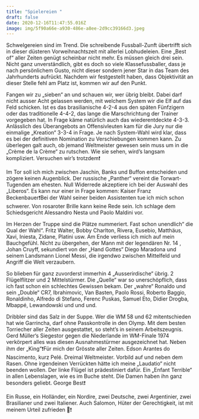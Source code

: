 ```yaml
---
title: "Spielereien "
draft: false
date: 2020-12-16T11:47:55.016Z
image: img/5f90a66e-a930-486e-a8ee-2d9cc39166d3.jpeg
---
```

Schwelgereien sind im Trend. Die schreibende Fussball-Zunft übertrifft sich in dieser düsteren Vorweihnachtszeit mit allerlei Lobhudeleien. Eine „Best of“ aller Zeiten genügt scheinbar nicht mehr. Es müssen gleich drei sein. Nicht ganz unverständlich,  gibt es doch so viele Klassefussballer, dass je nach persönlichem Gusto, nicht dieser sondern jener Star in das Team des Jahrhunderts aufrückt. Nachdem wir festgestellt haben, dass Objektivität an dieser Stelle fehl am Platz ist, kommen wir auf den Punkt.

Fangen wir zu „sieben“ an und schauen wir, wer übrig bleibt. Dabei darf nicht ausser Acht gelassen werden, mit welchem System wir die Elf auf das Feld schicken. Ist es das brasilianische 4-2-4 aus den späten Fünfzigern oder das traditionelle 4-4-2, das lange die Marschrichtung der Trainer vorgegeben hat. In Frage käme natürlich auch das wiederentdeckte 4-3-3. Anlässlich des Überangebots an Offensivleuten kam für die Jury nur die einmalige „Kreation“ 3-3-4 in Frage. Je nach System-Wahl wird klar, dass es bei der definitiven Nomination zu Verschiebungen kommen kann. Zu überlegen galt auch, ob jemand Weltmeister gewesen sein muss um in die „Crème de la Crème“ zu rutschen. Wie sie sehen, wird’s langsam kompliziert. Versuchen wir’s trotzdem❗️

Im Tor soll ich mich zwischen Jaschin, Banks und Buffon entscheiden und zögere keinen Augenblick. Der russische „Panther“ vereint die Torwart-Tugenden am ehesten. Null Widerrede akzeptiere ich bei der Auswahl des „Liberos“. Es kann nur einer in Frage kommen: Kaiser Franz Beckenbauer❗️Bei der Wahl seiner beiden Assistenten tue ich mich schon schwerer. Von rosaroter Brille kann keine Rede sein. Ich schlage dem Schiedsgericht Alessandro Nesta und Paolo Maldini vor. 

Im Herzen der Truppe sind die Plätze nummeriert. Fast schon unendlich“ die Qual der Wahl“. Fritz Walter, Bobby Charlton, Rivera, Eusebio, Matthäus, Xavi, Iniesta, Zidane, Platini usw. Am Ende verliess ich mich auf mein Bauchgefühl. Nicht zu übergehen, der Mann mit der legendären Nr. 14 , Johan Cruyff, sekundiert von der „Hand Gottes“ Diego Maradona und seinem Landsmann Lionel Messi, die irgendwo zwischen Mittelfeld und Angriff die Welt verzaubern.

So blieben für ganz zuvorderst  immerhin 4  „Ausserirdische“ übrig. 2 Flügelflitzer und 2 Mittelstürmer. Die „Quelle“ war so unerschöpflich, dass ich fast schon ein schlechtes Gewissen bekam.  Der „wahre“ Ronaldo und sein „Double“ CR7, Ibrahimovic, Van Basten, Paolo Rossi, Roberto Baggio, Ronaldinho, Alfredo di Stefano, Ferenc Puskas, Samuel Eto, Didier Drogba, Mbappé, Lewandowski und und und. 

Dribbler sind das Salz in der Suppe. Wer die WM 58 und 62 mitentschieden hat wie Garrincha, darf ohne Passkontrolle in den Olymp. Mit dem besten Torriecher aller Zeiten ausgestattet, so steht’s in seinem Arbeitszeugnis. Gerd Müller‘s Siegestor gegen die Niederlande im WM-Finale 1974 verkörpert alles was diesen Ausnahmestürmer ausgezeichnet hat. Neben ihm der „King“❗️Für mich der Grösste aller Zeiten. Edson Arantes do Nascimento, kurz Pelé. Dreimal Weltmeister. Vorbild auf und neben dem Rasen. Ohne irgendeinen Verrückten hätte ich meine „Laudatio“ nicht beenden wollen. Der linke Flügel ist prädestiniert dafür. Ein „Enfant Terrible“ in allen Lebenslagen, wie es im Buche steht. Die Damen haben ihn ganz besonders geliebt. George Best❗️

Ein Russe, ein Holländer, ein Nordire, zwei Deutsche, zwei Argentinier, zwei Brasilianer und zwei Italiener. Auch Salomon, Hüter der Gerechtigkeit, ist mit meinem Urteil zufrieden 🙈❗️